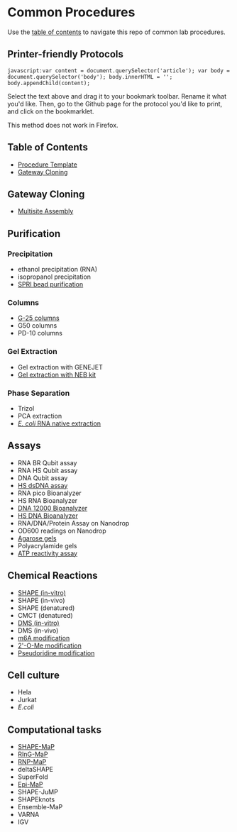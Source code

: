 Common Procedures
================================================================================
Use the [table of contents](#table-of-contents) to navigate this repo of common lab procedures.

Printer-friendly Protocols
--------------------------------------------------------------------------------
``javascript:var content = document.querySelector('article'); var body = document.querySelector('body'); body.innerHTML = ''; body.appendChild(content);``

Select the text above and drag it to your bookmark toolbar. Rename it what
you'd like. Then, go to the Github page for the protocol you'd like to print,
and click on the bookmarklet.

This method does not work in Firefox.

Table of Contents
--------------------------------------------------------------------------------
* [Procedure Template](Procedure-Template.md)
* [Gateway Cloning](#gateway-cloning)

Gateway Cloning
--------------------------------------------------------------------------------
* [Multisite Assembly](./Gateway-Cloning/Multisite-LR-reaction.md)

Purification
--------------------------------------------------------------------------------
### Precipitation
* ethanol precipitation (RNA)
* isopropanol precipitation
* [SPRI bead purification](purification/spri-bead-purification.md)
### Columns
* [G-25 columns](purification/G-25-microspin-columns.md)
* G50 columns
* PD-10 columns
### Gel Extraction
* Gel extraction with GENEJET
* [Gel extraction with NEB kit](purification/monarch-dna-gel-extraction.md)
### Phase Separation
* Trizol
* PCA extraction
* [*E. coli* RNA native extraction](purification/ecoli-rna-native-extraction.md)

Assays
--------------------------------------------------------------------------------
* RNA BR Qubit assay
* RNA HS Qubit assay
* DNA Qubit assay
* [HS dsDNA assay](assays/hs-dna.md)
* RNA pico Bioanalyzer
* HS RNA Bioanalyzer
* [DNA 12000 Bioanalyzer](assays/dna-12000-kit.md)
* [HS DNA Bioanalyzer](assays/hs-dna-kit.md)
* RNA/DNA/Protein Assay on Nanodrop
* OD600 readings on Nanodrop
* [Agarose gels](assays/agarose-gels.md)
* Polyacrylamide gels
* [ATP reactivity assay](assays/atp-reactivity-assay.md)

Chemical Reactions
--------------------------------------------------------------------------------
* [SHAPE (in-vitro)](chemical-reactions/in-vitro-shape-modification.md)
* SHAPE (in-vivo)
* SHAPE (denatured)
* CMCT (denatured)
* [DMS (in-vitro)](chemical-reactions/in-vitro-dms-modification.md)
* DMS (in-vivo)
* [m6A modification](chemical-reactions/m6a-modification.md)
* [2'-O-Me modification](chemical-reactions/2ome-modification.md)
* [Pseudoridine modification](chemical-reactions/psi-modification.md)

Cell culture
--------------------------------------------------------------------------------
* Hela
* Jurkat
* *E.coli*

Computational tasks
--------------------------------------------------------------------------------
* [SHAPE-MaP](https://github.com/Weeks-UNC/shapemapper2)
* [RInG-MaP](https://github.com/Weeks-UNC/RingMapper)
* [RNP-MaP](https://github.com/Weeks-UNC/RNP-MaP)
* deltaSHAPE
* SuperFold
* [Epi-MaP](https://github.com/Weeks-UNC/Epi-MaP)
* SHAPE-JuMP
* SHAPEknots
* Ensemble-MaP
* VARNA
* IGV
